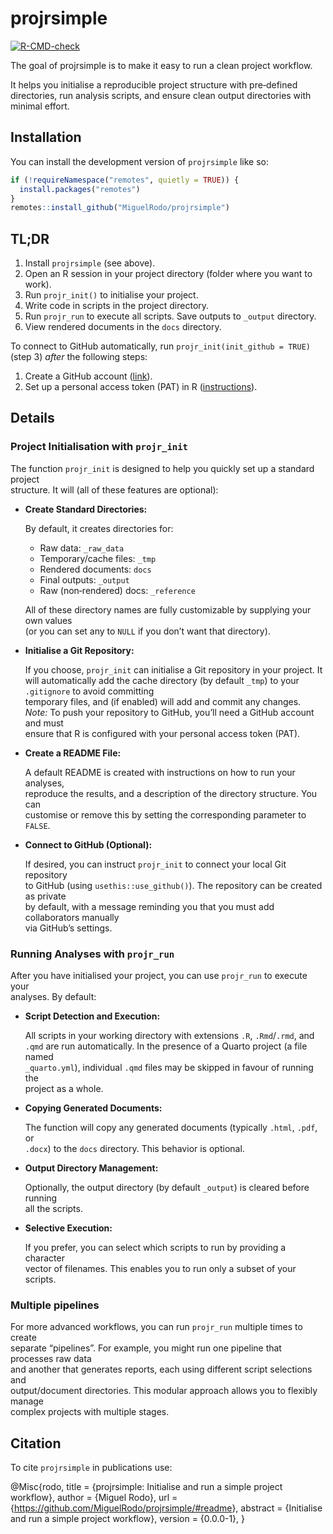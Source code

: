 
<!-- README.md is generated from README.Rmd. Please edit that file -->

# projrsimple

<!-- badges: start -->

[![R-CMD-check](https://github.com/MiguelRodo/projrsimple/actions/workflows/R-CMD-check.yaml/badge.svg)](https://github.com/MiguelRodo/projrsimple/actions/workflows/R-CMD-check.yaml)
<!-- badges: end -->

The goal of projrsimple is to make it easy to run a clean project
workflow.

It helps you initialise a reproducible project structure with
pre‐defined directories, run analysis scripts, and ensure clean output
directories with minimal effort.

## Installation

You can install the development version of `projrsimple` like so:

``` r
if (!requireNamespace("remotes", quietly = TRUE)) {
  install.packages("remotes")
}
remotes::install_github("MiguelRodo/projrsimple")
```

## TL;DR

1.  Install `projrsimple` (see above).
2.  Open an R session in your project directory (folder where you want
    to work).
3.  Run `projr_init()` to initialise your project.
4.  Write code in scripts in the project directory.
5.  Run `projr_run` to execute all scripts. Save outputs to `_output`
    directory.
6.  View rendered documents in the `docs` directory.

To connect to GitHub automatically, run `projr_init(init_github = TRUE)`
(step 3) *after* the following steps:

1.  Create a GitHub account ([link](https://www.github.com)).
2.  Set up a personal access token (PAT) in R
    ([instructions](https://happygitwithr.com/https-pat#tldr)).

## Details

### Project Initialisation with `projr_init`

The function `projr_init` is designed to help you quickly set up a
standard project  
structure. It will (all of these features are optional):

- **Create Standard Directories:**

  By default, it creates directories for:

  - Raw data: `_raw_data`
  - Temporary/cache files: `_tmp`
  - Rendered documents: `docs`
  - Final outputs: `_output`
  - Raw (non‐rendered) docs: `_reference`

  All of these directory names are fully customizable by supplying your
  own values  
  (or you can set any to `NULL` if you don’t want that directory).

- **Initialise a Git Repository:**

  If you choose, `projr_init` can initialise a Git repository in your
  project. It will automatically add the cache directory (by default
  `_tmp`) to your `.gitignore` to avoid committing  
  temporary files, and (if enabled) will add and commit any changes.  
  *Note:* To push your repository to GitHub, you’ll need a GitHub
  account and must  
  ensure that R is configured with your personal access token (PAT).

- **Create a README File:**

  A default README is created with instructions on how to run your
  analyses,  
  reproduce the results, and a description of the directory structure.
  You can  
  customise or remove this by setting the corresponding parameter to
  `FALSE`.

- **Connect to GitHub (Optional):**

  If desired, you can instruct `projr_init` to connect your local Git
  repository  
  to GitHub (using `usethis::use_github()`). The repository can be
  created as private  
  by default, with a message reminding you that you must add
  collaborators manually  
  via GitHub’s settings.

### Running Analyses with `projr_run`

After you have initialised your project, you can use `projr_run` to
execute your  
analyses. By default:

- **Script Detection and Execution:**

  All scripts in your working directory with extensions `.R`,
  `.Rmd`/`.rmd`, and  
  `.qmd` are run automatically. In the presence of a Quarto project (a
  file named  
  `_quarto.yml`), individual `.qmd` files may be skipped in favour of
  running the  
  project as a whole.

- **Copying Generated Documents:**

  The function will copy any generated documents (typically `.html`,
  `.pdf`, or  
  `.docx`) to the `docs` directory. This behavior is optional.

- **Output Directory Management:**

  Optionally, the output directory (by default `_output`) is cleared
  before running  
  all the scripts.

- **Selective Execution:**

  If you prefer, you can select which scripts to run by providing a
  character  
  vector of filenames. This enables you to run only a subset of your
  scripts.

### Multiple pipelines

For more advanced workflows, you can run `projr_run` multiple times to
create  
separate “pipelines”. For example, you might run one pipeline that
processes raw data  
and another that generates reports, each using different script
selections and  
output/document directories. This modular approach allows you to
flexibly manage  
complex projects with multiple stages.

## Citation

To cite `projrsimple` in publications use:

@Misc{rodo, title = {projrsimple: Initialise and run a simple project
workflow}, author = {Miguel Rodo}, url =
{<https://github.com/MiguelRodo/projrsimple/#readme>}, abstract =
{Initialise and run a simple project workflow}, version = {0.0.0-1}, }
